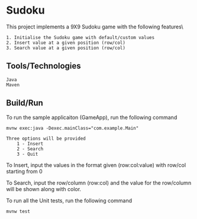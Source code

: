 # Sudoku

This project implements a 9X9 Sudoku game with the following features\

	1. Initialise the Sudoku game with default/custom values
	2. Insert value at a given position (row/col)
	3. Search value at a given position (row/col)

## Tools/Technologies
	Java
	Maven
	
## Build/Run

  To run the sample applicaiton (GameApp), run the following command
	
	mvnw exec:java -Dexec.mainClass="com.example.Main"

	Three options will be provided
		1 - Insert
		2 - Search
		3 - Quit
	
  To Insert, input the values in the format given (row:col:value) with row/col starting from 0
	
  To Search, input the row/column (row:col) and the value for the row/column will be shown along with color.
	
  To run all the Unit tests, run the following command
		
	mvnw test
